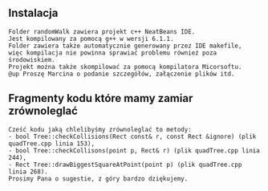 ## Instalacja

	Folder randomWalk zawiera projekt c++ NeatBeans IDE.
	Jest kompilowany za pomocą g++ w wersji 6.1.1.
	Folder zawiera także automatycznie generowany przez IDE makefile,
	więc kompilacja nie powinna sprawiać problemu również poza środowiskiem.
	Projekt można także skompilować za pomocą kompilatora Micorsoftu.
	@up Proszę Marcina o podanie szczegółów, załączenie plików itd.

## Fragmenty kodu które mamy zamiar zrównoleglać

	Cześć kodu jaką chlelibyśmy zrównoleglać to metody:
	- bool Tree::checkCollisions(Rect const& r, const Rect &ignore) (plik quadTree.cpp linia 153),
	- bool Tree::checkCollisons(point p, Rect& r) (plik quadTree.cpp linia 244),
	- Rect Tree::drawBiggestSquareAtPoint(point p) (plik quadTree.cpp linia 268).
	Prosimy Pana o sugestie, z góry bardzo dziękujemy.
